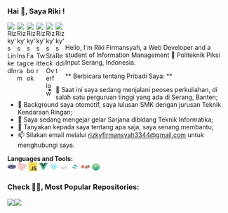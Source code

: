 ### Hai 👋, Saya Riki !

<a href="#">
  <img align="left" alt="Rizky's LinkedIn" width="22px" src="https://cdn.jsdelivr.net/npm/simple-icons@v3/icons/linkedin.svg" />
</a>
<a href="https://www.instagram.com/rizkyfirman_15/">
  <img align="left" alt="Rizky's Instagram" width="22px" src="https://cdn.jsdelivr.net/npm/simple-icons@v3/icons/instagram.svg" />
</a>
<a href="https://www.facebook.com/mobaarafat12321">
  <img align="left" alt="Rizky's Facebook" width="22px" src="https://cdn.jsdelivr.net/npm/simple-icons@v3/icons/facebook.svg" />
</a>
<a href="https://twitter.com/RizkyFi49455678">
  <img align="left" alt="Rizky's Twitter" width="22px" src="https://cdn.jsdelivr.net/npm/simple-icons@v3/icons/twitter.svg" />
</a>
<a href="#">
  <img align="left" alt="Rizky's StackOverflow" width="22px" src="https://cdn.jsdelivr.net/npm/simple-icons@v3/icons/stackoverflow.svg" />
</a>
<a href="#">
  <img align="left" alt="Rizky's Reddit" width="22px" src="https://cdn.jsdelivr.net/npm/simple-icons@v3/icons/reddit.svg" />
</a>


<br />
<br />

Hello, I'm Riki Firmansyah, a Web Developer and a student of Information Management 🚀 Politeknik Piksi Input Serang, Indonesia.

** Berbicara tentang Pribadi Saya: **

- 🌱 Saat ini saya sedang menjalani peoses perkuliahan,
     di salah satu perguruan tinggi yang ada di Serang, Banten;
- 🌱 Background saya otomotif, saya lulusan SMK dengan jurusan
     Teknik Kendaraan Ringan;
- 💼 Saya sedang mengejar gelar Sarjana dibidang Teknik Informatika;
- 💬 Tanyakan kepada saya tentang apa saja, saya senang membantu;
- 📫 Silakan email melalui rizkyfirmansyah3344@gmail.com untuk menghubungi saya.



**Languages and Tools:**  
<code><img height="20" src="https://raw.githubusercontent.com/github/explore/80688e429a7d4ef2fca1e82350fe8e3517d3494d/topics/php/php.png"></code>
<code><img height="20" src="https://raw.githubusercontent.com/github/explore/80688e429a7d4ef2fca1e82350fe8e3517d3494d/topics/laravel/laravel.png"></code>
<code><img height="20" src="https://raw.githubusercontent.com/github/explore/80688e429a7d4ef2fca1e82350fe8e3517d3494d/topics/javascript/javascript.png"></code>
<code><img height="20" src="https://raw.githubusercontent.com/github/explore/80688e429a7d4ef2fca1e82350fe8e3517d3494d/topics/vue/vue.png"></code>
<code><img height="20" src="https://raw.githubusercontent.com/github/explore/80688e429a7d4ef2fca1e82350fe8e3517d3494d/topics/react/react.png"></code>
<code><img height="20" src="https://raw.githubusercontent.com/github/explore/80688e429a7d4ef2fca1e82350fe8e3517d3494d/topics/mysql/mysql.png"></code>
<code><img height="20" src="https://raw.githubusercontent.com/github/explore/80688e429a7d4ef2fca1e82350fe8e3517d3494d/topics/tailwind/tailwind.png"></code>
<code><img height="20" src="https://raw.githubusercontent.com/github/explore/80688e429a7d4ef2fca1e82350fe8e3517d3494d/topics/git/git.png"></code>
<code><img height="20" src="https://raw.githubusercontent.com/github/explore/80688e429a7d4ef2fca1e82350fe8e3517d3494d/topics/atom/atom.png"></code>



<h3> Check 🐱‍🏍, Most Popular Repositories: </h3>

<a href="https://github.com/rizkyfirman15/simple-inventory-php-native">
  <img align="left" src="https://github-readme-stats.vercel.app/api/pin/?username=rizkyfirman15&repo=simple-inventory-php-native" />
</a>

<a href="https://github.com/rizkyfirman15/Sistem-Pmb-Berbasis-Desktop">
  <img align="left" src="https://github-readme-stats.vercel.app/api/pin/?username=rizkyfirman15&repo=Sistem-Pmb-Berbasis-Desktop" />
</a>





